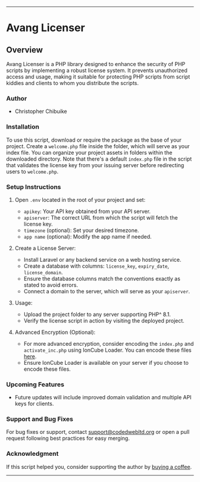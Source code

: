 
---

# Avang Licenser

## Overview
Avang Licenser is a PHP library designed to enhance the security of PHP scripts by implementing a robust license system. It prevents unauthorized access and usage, making it suitable for protecting PHP scripts from script kiddies and clients to whom you distribute the scripts.

### Author
- Christopher Chibuike

### Installation
To use this script, download or require the package as the base of your project. Create a `welcome.php` file inside the folder, which will serve as your index file. You can organize your project assets in folders within the downloaded directory. Note that there's a default `index.php` file in the script that validates the license key from your issuing server before redirecting users to `welcome.php`.

### Setup Instructions
1. Open `.env` located in the root of your project and set:
    - `apikey`: Your API key obtained from your API server.
    - `apiserver`: The correct URL from which the script will fetch the license key.
    - `timezone` (optional): Set your desired timezone.
    - `app name` (optional): Modify the app name if needed.

2. Create a License Server:
    - Install Laravel or any backend service on a web hosting service.
    - Create a database with columns: `license_key`, `expiry_date`, `license_domain`.
    - Ensure the database columns match the conventions exactly as stated to avoid errors.
    - Connect a domain to the server, which will serve as your `apiserver`.

3. Usage:
    - Upload the project folder to any server supporting PHP^ 8.1.
    - Verify the license script in action by visiting the deployed project.

4. Advanced Encryption (Optional):
    - For more advanced encryption, consider encoding the `index.php` and `activate_inc.php` using IonCube Loader. You can encode these files [here](https://www.ioncube.com/main.php?c=encode).
    - Ensure IonCube Loader is available on your server if you choose to encode these files.

### Upcoming Features
- Future updates will include improved domain validation and multiple API keys for clients.

### Support and Bug Fixes
For bug fixes or support, contact [support@codedwebltd.org](mailto:support@codedwebltd.org) or open a pull request following best practices for easy merging.

### Acknowledgment
If this script helped you, consider supporting the author by [buying a coffee](https://example.com/buy-me-a-coffee).

---